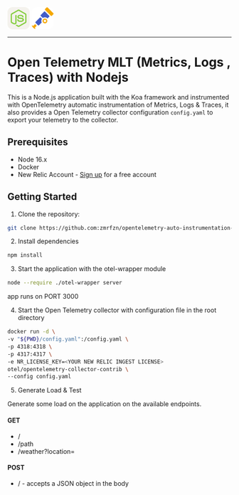 <p float="left">
<img src="https://raw.githubusercontent.com/tandpfun/skill-icons/main/icons/NodeJS-Light.svg" width="50" height="50">
<img src="https://raw.githubusercontent.com/cncf/artwork/c2e619cdf85e8bac090ceca7c0834c5cfedf9426/projects/opentelemetry/icon/color/opentelemetry-icon-color.svg" width="50" height="50" style="background-color:#F4F2ED;border-radius:25%;">
</p>
<hr>

# Open Telemetry MLT (Metrics, Logs , Traces)  with Nodejs

This is a Node.js application built with the Koa framework and instrumented with OpenTelemetry automatic instrumentation of Metrics, Logs & Traces, it also provides a Open Telemetry collector configuration `config.yaml` to export your telemetry to the collector.

## Prerequisites
- Node 16.x 
- Docker 
- New Relic Account - [Sign up](https://newrelic.com/signup) for a free account

## Getting Started

1. Clone the repository:

```bash
git clone https://github.com:zmrfzn/opentelemetry-auto-instrumentation-MLT.git
```
2. Install dependencies 
``` bash 
npm install
```

3. Start the application with the otel-wrapper module 
```bash
node --require ./otel-wrapper server
```

app runs on PORT 3000

4. Start the Open Telemetry collector with configuration file in the root directory 
   
```bash
docker run -d \
-v "${PWD}/config.yaml":/config.yaml \
-p 4318:4318 \
-p 4317:4317 \
-e NR_LICENSE_KEY=<YOUR NEW RELIC INGEST LICENSE>
otel/opentelemetry-collector-contrib \
--config config.yaml
```

5. Generate Load & Test
  
Generate some load on the application on the available endpoints.

#### GET 
- / 
- /path
- /weather?location=<your location>

#### POST 
- / - accepts a JSON object in the body 
